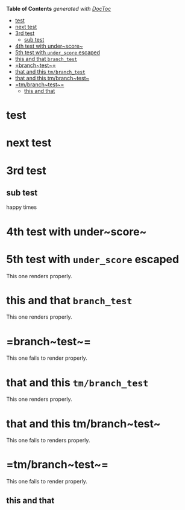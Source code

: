 <!-- START doctoc generated TOC please keep comment here to allow auto update -->
<!-- DON'T EDIT THIS SECTION, INSTEAD RE-RUN doctoc TO UPDATE -->
**Table of Contents**  *generated with [DocToc](https://github.com/thlorenz/doctoc)*

- [test](#test)
- [next test](#next-test)
- [3rd test](#3rd-test)
  - [sub test](#sub-test)
- [4th test with under~score~](#4th-test-with-underscore)
- [5th test with `under_score` escaped](#5th-test-with-under_score-escaped)
- [this and that `branch_test`](#this-and-that-branch_test)
- [=branch~test~=](#branchtest)
- [that and this `tm/branch_test`](#that-and-this-tmbranch_test)
- [that and this tm/branch~test~](#that-and-this-tmbranchtest)
- [=tm/branch~test~=](#tmbranchtest)
  - [this and that](#this-and-that)

<!-- END doctoc generated TOC please keep comment here to allow auto update -->

test
====

next test
=========

3rd test
========

sub test
--------

happy times

4th test with under~score~
==========================

5th test with `under_score` escaped
===================================

This one renders properly.

this and that `branch_test`
===========================

This one renders properly.

=branch~test~=
==============

This one fails to render properly.

that and this `tm/branch_test`
==============================

This one renders properly.

that and this tm/branch~test~
=============================

This one fails to renders properly.

=tm/branch~test~=
=================

This one fails to render properly.

this and that
-------------
